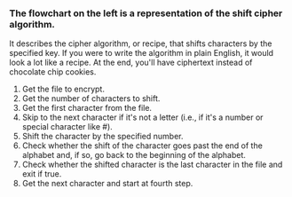 ### The flowchart on the left is a representation of the shift cipher algorithm.
It describes the cipher algorithm, or recipe, that shifts characters by the specified key. If you were to write the algorithm in plain English, it would look a lot like a recipe. At the end, you'll have ciphertext instead of chocolate chip cookies.

1. Get the file to encrypt.
2. Get the number of characters to shift.
3. Get the first character from the file.
4. Skip to the next character if it's not a letter (i.e., if it's a number or special character like #).
5. Shift the character by the specified number.
6. Check whether the shift of the character goes past the end of the alphabet and, if so, go back to the beginning of the alphabet.
7. Check whether the shifted character is the last character in the file and exit if true.
8. Get the next character and start at fourth step.